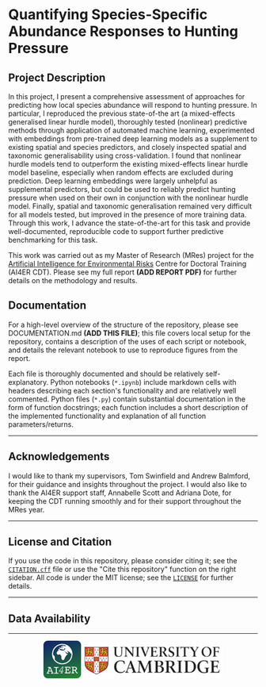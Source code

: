 # Quantifying Species-Specific Abundance Responses to Hunting Pressure

## Project Description

In this project, I present a comprehensive assessment of approaches for predicting how local species abundance will respond to hunting pressure. In particular, I reproduced the previous state-of-the art (a mixed-effects generalised linear hurdle model), thoroughly tested (nonlinear) predictive methods through application of automated machine learning, experimented with embeddings from pre-trained deep learning models as a supplement to existing spatial and species predictors, and closely inspected spatial and taxonomic generalisability using cross-validation. I found that nonlinear hurdle models tend to outperform the existing mixed-effects linear hurdle model baseline, especially when random effects are excluded during prediction. Deep learning embeddings were largely unhelpful as supplemental predictors, but could be used to reliably predict hunting pressure when used on their own in conjunction with the nonlinear hurdle model. Finally, spatial and taxonomic generalisation remained very difficult for all models tested, but improved in the presence of more training data. Through this work, I advance the state-of-the-art for this task and provide well-documented, reproducible code to support further predictive benchmarking for this task.

This work was carried out as my Master of Research (MRes) project for the [Artificial Intelligence for Environmental Risks](https://ai4er-cdt.esc.cam.ac.uk/) Centre for Doctoral Training (AI4ER CDT). Please see my full report **(ADD REPORT PDF)** for further details on the methodology and results.

## Documentation

For a high-level overview of the structure of the repository, please see DOCUMENTATION.md **(ADD THIS FILE)**; this file covers local setup for the repository, contains a description of the uses of each script or notebook, and details the relevant notebook to use to reproduce figures from the report. 

Each file is thoroughly documented and should be relatively self-explanatory. Python notebooks (`*.ipynb`) include markdown cells with headers describing each section's functionality and are relatively well commented. Python files (`*.py`) contain substantial documentation in the form of function docstrings; each function includes a short description of the implemented functionality and explanation of all function parameters/returns.

-----

## Acknowledgements

I would like to thank my supervisors, Tom Swinfield and Andrew Balmford, for their guidance and insights throughout the project. I would also like to thank the AI4ER support staff, Annabelle Scott and Adriana Dote, for keeping the CDT running smoothly and for their support throughout the MRes year.

-----

## License and Citation

If you use the code in this repository, please consider citing it; see the [`CITATION.cff`](CITATION.cff) file or use the "Cite this repository" function on the right sidebar. All code is under the MIT license; see the [`LICENSE`](LICENSE) for further details.

-----

## Data Availability

-----

<p align="middle">
  <a href="https://ai4er-cdt.esc.cam.ac.uk/"><img src="assets/ai4er_logo.png" width="15%"/></a>
  <a href="https://www.cam.ac.uk/"><img src="assets/cambridge_logo.png" width="56%"/></a>
</p>
